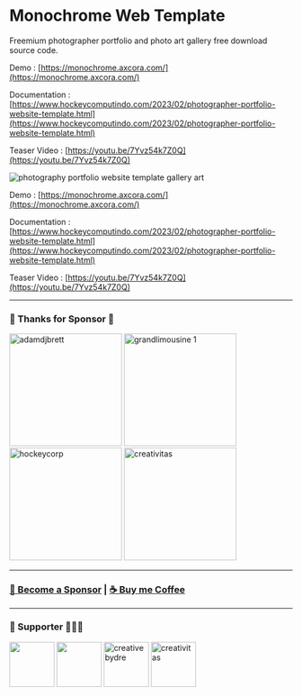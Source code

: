 # Monochrome Web Template

Freemium photographer portfolio and photo art gallery free download source code.

Demo : [https://monochrome.axcora.com/](https://monochrome.axcora.com/)

Documentation : [https://www.hockeycomputindo.com/2023/02/photographer-portfolio-website-template.html](https://www.hockeycomputindo.com/2023/02/photographer-portfolio-website-template.html)

Teaser Video : [https://youtu.be/7Yvz54k7Z0Q](https://youtu.be/7Yvz54k7Z0Q)

![photography portfolio website template gallery art](monochrome.jpg)

Demo : [https://monochrome.axcora.com/](https://monochrome.axcora.com/)

Documentation : [https://www.hockeycomputindo.com/2023/02/photographer-portfolio-website-template.html](https://www.hockeycomputindo.com/2023/02/photographer-portfolio-website-template.html)

Teaser Video : [https://youtu.be/7Yvz54k7Z0Q](https://youtu.be/7Yvz54k7Z0Q)


----------------------------------------

### 💖 Thanks for Sponsor 🤞 

<a href="https://www.adamdjbrett.com/" target="_blank"><img src="https://github.com/adamdjbrett/adamdjbrett.github.io/blob/master/assets/img/open-graph-logo.png?raw=true" alt="adamdjbrett" width="200" height="200"/></a> <a href="https://www.grandlimousine.com/" target="_blank"><img src="https://avatars.githubusercontent.com/u/136876765?v=4" alt="grandlimousine 1" width="200" height="200"/></a> <a href="https://www.hockeycomputindo.com/themes/" target="_blank"><img src="https://www.hockeycomputindo.com/img/hockeycompcarwebsite.jpg" alt="hockeycorp" width="200" height="200"/></a>  <a href="https://fiverr.com/creativitas/" target="_blank"><img src="https://creativitas.github.io//assets/img/creativitaswebdev.webp" alt="creativitas" width="200" height="200"/></a>

----------------------------------------

### [🚀 Become a Sponsor](https://github.com/sponsors/mesinkasir) | [☕ Buy me Coffee](https://www.paypal.com/cgi-bin/webscr?cmd=_s-xclick&hosted_button_id=JVZVXBC4N9DAN)

----------------------------------------

### 🥇 Supporter 👨🏻‍🚀

<a href="https://github.com/adamdjbrett"><img src="https://avatars.githubusercontent.com/u/22662978?v=4" width="80" height="80"/></a> <a href="https://github.com/grandlimo/"><img src="https://avatars.githubusercontent.com/u/136876765?v=4" width="80" height="80"/></a> <a href="https://github.com/creativebydre"><img alt="creativebydre" src="https://avatars.githubusercontent.com/u/70264436?v=4" width="80" height="80"/></a> <a href="https://github.com/creativitas"><img alt="creativitas" src="https://avatars.githubusercontent.com/u/112189857?v=4" width="80" height="80"/></a>

